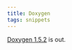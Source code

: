 ```yaml
---
title: Doxygen
tags: snippets
---
```


[Doxygen 1.5.2](http://www.wincent.com/knowledge-base/Doxygen%201.5.2) is out.
